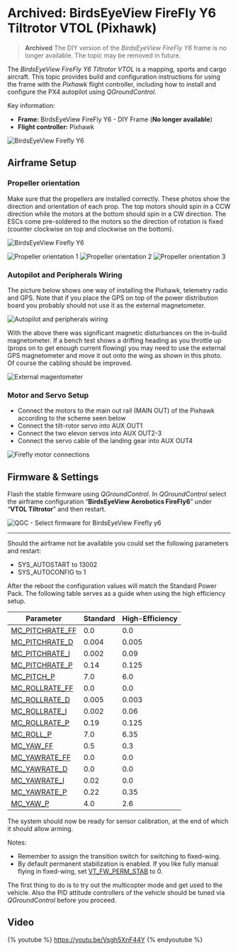 # Archived: BirdsEyeView FireFly Y6 Tiltrotor VTOL (Pixhawk)

> **Archived** The DIY version of the *BirdsEyeView FireFly Y6* frame is no longer available. The topic may be removed in future. <!-- link was at https://www.birdseyeview.aero/products/firefly6-diy-25 -->

The *BirdsEyeView FireFly Y6 Tiltrotor VTOL* is a mapping, sports and cargo aircraft. This topic provides build and configuration instructions for using the frame with the *Pixhawk* flight controller, including how to install and configure the PX4 autopilot using *QGroundControl*.

Key information:

- **Frame:** BirdsEyeView FireFly Y6 - DIY Frame (**No longer available**)
- **Flight controller:** Pixhawk

![BirdsEyeView Firefly Y6](../../assets/airframes/vtol/birds_eye_view_firefly_y6/birdseyeview_firefly_y6_vtol_props.jpg)

## Airframe Setup

### Propeller orientation

Make sure that the propellers are installed correctly. These photos show the direction and orientation of each prop. The top motors should spin in a CCW direction while the motors at the bottom should spin in a CW direction. The ESCs come pre-soldered to the motors so the direction of rotation is fixed (counter clockwise on top and clockwise on the bottom).

![BirdsEyeView Firefly Y6](../../assets/airframes/vtol/birds_eye_view_firefly_y6/birdseyeview_firefly_y6_vtol_props.jpg)

![Propeller orientation 1](../../assets/airframes/vtol/birds_eye_view_firefly_y6/birdseyeview_firefly_y6_vtol_props_1.jpg) ![Propeller orientation 2](../../assets/airframes/vtol/birds_eye_view_firefly_y6/birdseyeview_firefly_y6_vtol_props_2.jpg) ![Propeller orientation 3](../../assets/airframes/vtol/birds_eye_view_firefly_y6/birdseyeview_firefly_y6_vtol_props_3.jpg)

### Autopilot and Peripherals Wiring

The picture below shows one way of installing the Pixhawk, telemetry radio and GPS. Note that if you place the GPS on top of the power distribution board you probably should not use it as the external magnetometer.

![Autopilot and peripherals wiring](../../assets/airframes/vtol/birds_eye_view_firefly_y6/birdseyeview_firefly_y6_vtol_firefly_internals.jpg)

With the above there was significant magnetic disturbances on the in-build magnetometer. If a bench test shows a drifting heading as you throttle up (props on to get enough current flowing) you may need to use the external GPS magnetometer and move it out onto the wing as shown in this photo. Of course the cabling should be improved.

![External magentometer](../../assets/airframes/vtol/birds_eye_view_firefly_y6/birdseyeview_firefly_y6_vtol_firefly_ext_mag.jpg)

### Motor and Servo Setup

- Connect the motors to the main out rail (MAIN OUT) of the Pixhawk according to the scheme seen below
- Connect the tilt-rotor servo into AUX OUT1
- Connect the two elevon servos into AUX OUT2-3
- Connect the servo cable of the landing gear into AUX OUT4

![Firefly motor connections](../../assets/airframes/vtol/birds_eye_view_firefly_y6/birdseyeview_firefly_y6_vtol_firefly_motor_connections.jpg)

## Firmware & Settings

Flash the stable firmware using *QGroundControl*. In *QGroundControl* select the airframe configuration “**BirdsEyeView Aerobotics FireFly6**” under “**VTOL Tiltrotor**” and then restart.

![QGC - Select firmware for BirdsEyeView Firefly y6](../../assets/airframes/vtol/birds_eye_view_firefly_y6/qgc_firmware_tiltrotor_firefly_y6.png)

* * *

Should the airframe not be available you could set the following parameters and restart:

- SYS\_AUTOSTART to 13002
- SYS\_AUTOCONFIG to 1

After the reboot the configuration values will match the Standard Power Pack. The following table serves as a guide when using the high efficiency setup.

| Parameter                                                                      | Standard | High-Efficiency |
| ------------------------------------------------------------------------------ | -------- | --------------- |
| [MC_PITCHRATE_FF](../advanced_config/parameter_reference.md#MC_PITCHRATE_FF) | 0.0      | 0.0             |
| [MC_PITCHRATE_D](../advanced_config/parameter_reference.md#MC_PITCHRATE_D)   | 0.004    | 0.005           |
| [MC_PITCHRATE_I](../advanced_config/parameter_reference.md#MC_PITCHRATE_I)   | 0.002    | 0.09            |
| [MC_PITCHRATE_P](../advanced_config/parameter_reference.md#MC_PITCHRATE_P)   | 0.14     | 0.125           |
| [MC_PITCH_P](../advanced_config/parameter_reference.md#MC_PITCH_P)           | 7.0      | 6.0             |
| [MC_ROLLRATE_FF](../advanced_config/parameter_reference.md#MC_ROLLRATE_FF)   | 0.0      | 0.0             |
| [MC_ROLLRATE_D](../advanced_config/parameter_reference.md#MC_ROLLRATE_D)     | 0.005    | 0.003           |
| [MC_ROLLRATE_I](../advanced_config/parameter_reference.md#MC_ROLLRATE_I)     | 0.002    | 0.06            |
| [MC_ROLLRATE_P](../advanced_config/parameter_reference.md#MC_ROLLRATE_P)     | 0.19     | 0.125           |
| [MC_ROLL_P](../advanced_config/parameter_reference.md#MC_ROLL_P)             | 7.0      | 6.35            |
| [MC_YAW_FF](../advanced_config/parameter_reference.md#MC_YAW_FF)             | 0.5      | 0.3             |
| [MC_YAWRATE_FF](../advanced_config/parameter_reference.md#MC_YAWRATE_FF)     | 0.0      | 0.0             |
| [MC_YAWRATE_D](../advanced_config/parameter_reference.md#MC_YAWRATE_D)       | 0.0      | 0.0             |
| [MC_YAWRATE_I](../advanced_config/parameter_reference.md#MC_YAWRATE_I)       | 0.02     | 0.0             |
| [MC_YAWRATE_P](../advanced_config/parameter_reference.md#MC_YAWRATE_P)       | 0.22     | 0.35            |
| [MC_YAW_P](../advanced_config/parameter_reference.md#MC_YAW_P)               | 4.0      | 2.6             |

The system should now be ready for sensor calibration, at the end of which it should allow arming.

Notes:

- Remember to assign the transition switch for switching to fixed-wing.
- By default permanent stabilization is enabled. If you like fully manual flying in fixed-wing, set [VT_FW_PERM_STAB](../advanced_config/parameter_reference.md#VT_FW_PERM_STAB) to 0.

The first thing to do is to try out the multicopter mode and get used to the vehicle. Also the PID attitude controllers of the vehicle should be tuned via *QGroundControl* before you proceed.

## Video

{% youtube %} https://youtu.be/Vsgh5XnF44Y {% endyoutube %}